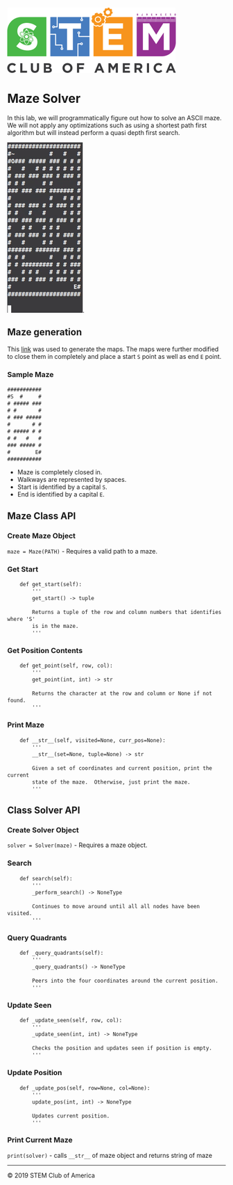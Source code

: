 ![SCOA](https://github.com/stem-club-of-america/SCOA/blob/master/images/SCOA_Logo_Small.png)

# Maze Solver
In this lab, we will programmatically figure out how to solve an ASCII maze. We
will not apply any optimizations such as using a shortest path first algorithm
but will instead perform a quasi depth first search.

![MazeSolver](./images/maze_solver.gif).

## Maze generation
This [link](https://www.dcode.fr/maze-generator) was used to generate the maps.
The maps were further modified to close them in completely and place a start
`S` point as well as end `E` point.

### Sample Maze
```
###########
#S  #     #
# ##### ###
# #       #
# ### #####
#       # #
# ##### # #
# #   #   #
### ##### #
#        E#
###########
```

* Maze is completely closed in.  
* Walkways are represented by spaces.  
* Start is identified by a capital `S`.
* End is identified by a capital `E`.

## Maze Class API

### Create Maze Object
`maze = Maze(PATH)` - Requires a valid path to a maze.

### Get Start
```
    def get_start(self):
        '''
        get_start() -> tuple

        Returns a tuple of the row and column numbers that identifies where 'S'
        is in the maze.
        '''
```

### Get Position Contents
```
    def get_point(self, row, col):
        '''
        get_point(int, int) -> str

        Returns the character at the row and column or None if not found.
        '''
```

### Print Maze
```
    def __str__(self, visited=None, curr_pos=None):
        '''
        __str__(set=None, tuple=None) -> str

        Given a set of coordinates and current position, print the current
        state of the maze.  Otherwise, just print the maze.
        '''
 ```

## Class Solver API

### Create Solver Object
`solver = Solver(maze)` - Requires a maze object.

### Search
```
    def search(self):
        '''
        _perform_search() -> NoneType

        Continues to move around until all all nodes have been visited.
        '''
```

### Query Quadrants
```
    def _query_quadrants(self):
        '''
        _query_quadrants() -> NoneType

        Peers into the four coordinates around the current position.
        '''
```

### Update Seen
```
    def _update_seen(self, row, col):
        '''
        _update_seen(int, int) -> NoneType

        Checks the position and updates seen if position is empty.
        '''
```
### Update Position
```
    def _update_pos(self, row=None, col=None):
        '''
        update_pos(int, int) -> NoneType

        Updates current position.
        '''
```

### Print Current Maze
`print(solver)` - calls `__str__` of maze object and returns string of maze

 ---
:copyright: 2019 STEM Club of America

